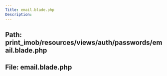 ```yaml
---
Title: email.blade.php
Description:
---
```


## Path: print_imob/resources/views/auth/passwords/email.blade.php
## File: email.blade.php
